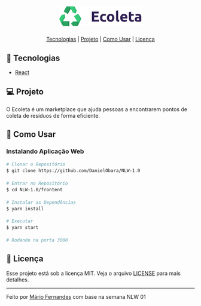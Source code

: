 <h1 align="center">
    <img alt="Ecoleta" title="Ecoleta" src=".github/ecoleta.svg" width="220px" />
</h1>

<p align="center">
  <a href="#-tecnologias">Tecnologias</a> |
  <a href="#-projeto">Projeto</a> |
  <a href="#-como-usar">Como Usar</a> |
  <a href="#-licença">Licença</a>
</p>

## 🚀 Tecnologias
- [React](https://reactjs.org)

## 💻 Projeto
O Ecoleta é um marketplace que ajuda pessoas a encontrarem pontos de coleta de resíduos de forma eficiente.

## 🤔 Como Usar

### Instalando Aplicação Web 

```bash
# Clonar o Repositório
$ git clone https://github.com/DanielObara/NLW-1.0

# Entrar no Repositório
$ cd NLW-1.0/frontent

# Instalar as Dependências
$ yarn install

# Executar
$ yarn start

# Rodando na porta 3000
```

## 📝 Licença

Esse projeto está sob a licença MIT. Veja o arquivo [LICENSE](LICENSE.md) para mais detalhes.

---

Feito por [Mário Fernandes](https://www.linkedin.com/in/mario-fernandes-dev/) com base na semana NLW 01
